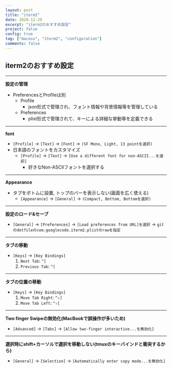 ```yaml
---
layout: post
title: "iterm2"
date: 2020-12-29
excerpt: "iterm2のおすすめ設定"
project: false
config: true
tag: ["macosx", "iterm2", "configuration"]
comments: false
---
```



## iterm2のおすすめ設定

---

**設定の管理**
 - PreferencesとProfileは別
   - Profile
     - json形式で管理され、フォント情報や背景情報等を管理している
   - Preferences
     - plist形式で管理されて、キーによる詳細な挙動等を定義できる

---

**font**
 - `[Profile]` -> `[Text]` -> `[Font]` -> `(SF Mono, Light, 13 pointを選択)`
 - 日本語のフォントをカスタマイズ
   - `[Profile]` -> `[Text]` -> `[Use a different font for non-ASCII...を選択]`
     - 好きなNon-ASCIIフォントを選択する

---

**Appearance**
 - タブをボトムに設置, トップのバーを表示しない(画面を広く使える)
   - `[Appearance]` -> `[General]` -> `(Compact, Bottom, Bottomを選択)`

---

**設定のロード&セーブ**
 - `[General]` -> `[Preferences]` -> `[Load preferences from URL]を選択` -> `gitのdotfileのcom.googlecode.iterm2.plistのrawを指定`

---

**タブの移動**
 - `[Keys]` -> `[Key Bindings]`
   1. `Next Tab`: `^]`
   2. `Previous Tab`: `^[`

--- 

**タブの位置の移動**  
 - `[Keys]` -> `[Key Bindings]`
   1. `Move Tab Right`: `^⇧]`
   2. `Move Tab Left`: `^⇧[`

---

**Two finger Swipeの無効化(MacBookで誤操作が多いため)**
 - `[Advanced]` -> `[Tabs]` -> `[Allow two-finger interactive...を無効化]`

---

**選択時にshift+カーソルで選択を移動しない(tmuxのキーバインドと衝突するから)**
 - `[General]` -> `[Selection]` -> `[Automatically enter copy mode...を無効化]`
